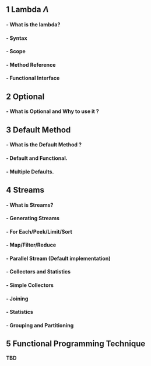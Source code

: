 ## 1 Lambda $\Lambda$
#### - What is the lambda?
#### - Syntax
#### - Scope
#### - Method Reference
#### - Functional Interface

## 2 Optional
#### - What is Optional and Why to use it ?

## 3 Default Method
#### - What is the Default Method ?
#### - Default and Functional.
#### - Multiple Defaults.

## 4 Streams
#### - What is Streams?
#### - Generating Streams
#### - For Each/Peek/Limit/Sort
#### - Map/Filter/Reduce
#### - Parallel Stream (Default implementation)
#### - Collectors and Statistics
#### - Simple Collectors
#### - Joining
#### - Statistics
#### - Grouping and Partitioning

## 5 Functional Programming Technique
**TBD**
